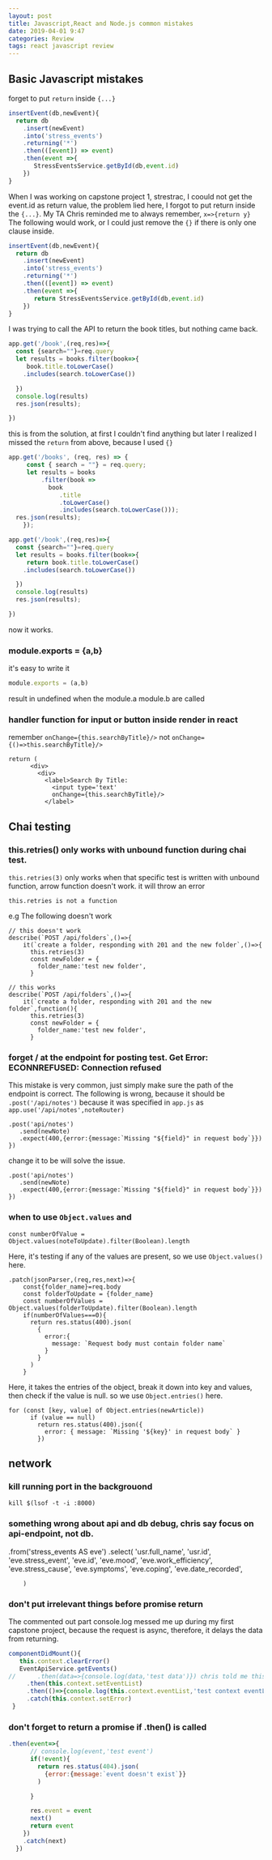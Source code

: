 ```yaml
---
layout: post
title: Javascript,React and Node.js common mistakes
date: 2019-04-01 9:47
categories: Review
tags: react javascript review
---
```


## Basic Javascript mistakes

forget to put `return` inside `{...}`

```javascript
insertEvent(db,newEvent){
  return db
    .insert(newEvent)
    .into('stress_events')
    .returning('*')
    .then(([event]) => event)
    .then(event =>{      
       StressEventsService.getById(db,event.id)
    })
}
```
When I was working on capstone project 1, strestrac, I coould not get the event.id as
return value, the problem lied here, I forgot to put return inside the `{...}`. My TA Chris
reminded me to always remember, `x=>{return y}`
The following would work, or I could just remove the `{}` if there is only one clause inside.

```javascript
insertEvent(db,newEvent){
  return db
    .insert(newEvent)
    .into('stress_events')
    .returning('*')
    .then(([event]) => event)
    .then(event =>{      
       return StressEventsService.getById(db,event.id)
    })
}
```



I was trying to call the API to return the book titles, but nothing came back.
```javascript
app.get('/book',(req,res)=>{
  const {search=""}=req.query
  let results = books.filter(book=>{
     book.title.toLowerCase()
    .includes(search.toLowerCase())

  })
  console.log(results)
  res.json(results);

})
```
this is from the solution, at first I couldn't find anything but later I realized I missed the `return` from above, because I used `{}`
```javascript
app.get('/books', (req, res) => {
     const { search = ""} = req.query;
     let results = books
         .filter(book =>
           book
              .title
              .toLowerCase()
              .includes(search.toLowerCase()));
  res.json(results);
    });
```

```javascript
app.get('/book',(req,res)=>{
  const {search=""}=req.query
  let results = books.filter(book=>{
     return book.title.toLowerCase()
    .includes(search.toLowerCase())

  })
  console.log(results)
  res.json(results);

})
```
now it works.


### module.exports = {a,b}
it's easy to write it
```javascript
module.exports = (a,b)
```
result in undefined when the module.a module.b are called

### handler function for input or button inside render in react
remember `onChange={this.searchByTitle}/>` not `onChange={()=>this.searchByTitle}/>`

```
return (
      <div>
        <div>
          <label>Search By Title:
            <input type='text'
            onChange={this.searchByTitle}/>
          </label>
```

## Chai testing

### this.retries() only works with unbound function during chai test.

`this.retries(3)` only works when that specific test is written with unbound function, arrow function doesn't work.
it will throw an error

`this.retries is not a function`

e.g
The following doesn't work

```
// this doesn't work
describe(`POST /api/folders`,()=>{
    it(`create a folder, responding with 201 and the new folder`,()=>{
      this.retries(3)      
      const newFolder = {
        folder_name:'test new folder',        
      }

// this works
describe(`POST /api/folders`,()=>{
    it(`create a folder, responding with 201 and the new folder`,function(){
      this.retries(3)      
      const newFolder = {
        folder_name:'test new folder',        
      }
```

### forget / at the endpoint for posting test. Get  Error: ECONNREFUSED: Connection refused
This mistake is very common, just simply make sure the path of the endpoint is correct. The following is
wrong, because it should be `.post('/api/notes')`
because it was specified in `app.js` as `app.use('/api/notes',noteRouter)`

```
.post('api/notes')
   .send(newNote)
   .expect(400,{error:{message:`Missing "${field}" in request body`}})
})
```

change it to be will solve the issue.

```
.post('api/notes')
   .send(newNote)
   .expect(400,{error:{message:`Missing "${field}" in request body`}})
})

```
### when to use `Object.values` and

`const numberOfValue = Object.values(noteToUpdate).filter(Boolean).length`

Here, it's testing if any of the values are present, so we use `Object.values()` here.  
```
.patch(jsonParser,(req,res,next)=>{
    const{folder_name}=req.body
    const folderToUpdate = {folder_name}
    const numberOfValues = Object.values(folderToUpdate).filter(Boolean).length
    if(numberOfValues===0){
      return res.status(400).json(
        {
          error:{
            message: `Request body must contain folder name`
          }
        }
      )
    }

```

Here, it takes the entries of the object, break it down into key and values, then
check if the value is null. so we use `Object.entries()` here.
```
for (const [key, value] of Object.entries(newArticle))
      if (value == null)
        return res.status(400).json({
          error: { message: `Missing '${key}' in request body` }
        })
```
## network
### kill running port in the backgrouond

`kill $(lsof -t -i :8000)`


### something wrong about api and db debug, chris say focus on api-endpoint, not db.
.from('stress_events AS eve')
      .select(
        'usr.full_name',
        'usr.id',
        'eve.stress_event',
        'eve.id',
        'eve.mood',
        'eve.work_efficiency',
        'eve.stress_cause',
        'eve.symptoms',
        'eve.coping',
        'eve.date_recorded',

        )
### don't put irrelevant things before promise return

The commented out part console.log messed me up during my first capstone project, because
the request is async, therefore, it delays the data from returning.

```javascript
componentDidMount(){
   this.context.clearError()
   EventApiService.getEvents()
//      .then(data=>{console.log(data,'test data')}) chris told me this kills it, it added delay.
     .then(this.context.setEventList)
     .then(()=>{console.log(this.context.eventList,'test context eventList after')})
     .catch(this.context.setError)
 }
```

### don't forget to return a promise if .then() is called

```javascript
.then(event=>{
      // console.log(event,'test event')
      if(!event){
        return res.status(404).json(
          {error:{message:`event doesn't exist`}}
        )

      }

      res.event = event
      next()
      return event
    })
    .catch(next)
  })
```
